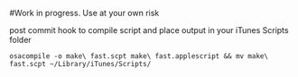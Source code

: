#Work in progress. Use at your own risk

post commit hook to compile script and place output in your iTunes Scripts folder

``` Shell
osacompile -o make\ fast.scpt make\ fast.applescript && mv make\ fast.scpt ~/Library/iTunes/Scripts/
```